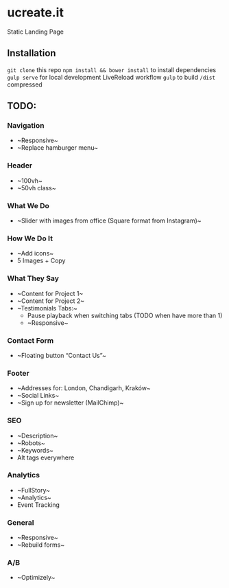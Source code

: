 # ucreate.it
Static Landing Page

## Installation
`git clone` this repo
`npm install && bower install` to install dependencies
`gulp serve` for local development LiveReload workflow
`gulp` to build `/dist` compressed

## TODO:
### Navigation
- ~Responsive~
- ~Replace hamburger menu~
### Header
- ~100vh~
- ~50vh class~
### What We Do
- ~Slider with images from office (Square format from Instagram)~
### How We Do It
- ~Add icons~
- 5 Images + Copy
### What They Say
- ~Content for Project 1~
- ~Content for Project 2~
- ~Testimonials Tabs:~
	- Pause playback when switching tabs (TODO when have more than 1)
	- ~Responsive~
### Contact Form
- ~Floating button “Contact Us”~
### Footer
- ~Addresses for: London, Chandigarh, Kraków~
- ~Social Links~
- ~Sign up for newsletter (MailChimp)~
### SEO
- ~Description~
- ~Robots~
- ~Keywords~
- Alt tags everywhere
### Analytics
- ~FullStory~
- ~Analytics~
- Event Tracking
### General
- ~Responsive~
- ~Rebuild forms~
### A/B
- ~Optimizely~
